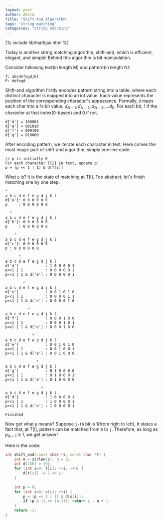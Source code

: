 ```yaml
---
layout: post
author: Akira
title: "Shift-And Algorithm"
tags: "string matching"
categories: "string matching"
---
```

{% include lib/mathjax.html %}



Today is another string matching algorithm, shift-and, which is efficient, elegant, and simple! Behind this algorithm is bit manipulation.  

Consider following text(in length M) and pattern(in length N):

```
T: abcdefegdjkl
P: defegd
```

Shift-and algorithm firstly encodes pattern string into a table, where each distinct character is mapped into an int value. Each value represents the position of the corresponding character's appearance. Formally, `d` maps each char into a N-bit value, $d_{N-1}, d_{N-2}, d_{N-3}, ... d_0$. For each bit, 1 if the character at that index(0-based) and 0 if not. 

```
d['d'] = 100001
d['e'] = 001010
d['f'] = 000100
d['g'] = 010000
```

After encoding pattern, we iterate each character in text. Here comes the most magic part of shift-and algorithm, simply one line code:

```
// p is initially 0
For each character T[i] in text, update p: 
p = (p << 1 | 1) & d[T[i]]
```

What `p` is? It is the state of matching at T[i]. Too abstract, let's finish matching one by one step.

```
^
a b c d e f e g d j k l
d['a']: 0 0 0 0 0 0 
p     : 0 0 0 0 0 0 

  ^
a b c d e f e g d j k l
d['b']: 0 0 0 0 0 0 
p     : 0 0 0 0 0 0 

    ^
a b c d e f e g d j k l
d['c']: 0 0 0 0 0 0 
p : 0 0 0 0 0 0 

      ^
a b c d e f e g d j k l
d['d']            : 1 0 0 0 0 1 
p<<1 | 1          : 0 0 0 0 0 1
p<<1 | 1 & d['e'] : 0 0 0 0 0 1

        ^
a b c d e f e g d j k l
d['e']            : 0 0 1 0 1 0 
p<<1 | 1          : 0 0 0 0 1 1
p<<1 | 1 & d['e'] : 0 0 0 0 1 0

          ^
a b c d e f e g d j k l
d['f']            : 0 0 0 1 0 0 
p<<1 | 1          : 0 0 0 1 0 1
p<<1 | 1 & d['e'] : 0 0 0 1 0 0

            ^
a b c d e f e g d j k l
d['e']            : 0 0 1 0 1 0
p<<1 | 1          : 0 0 1 0 0 1
p<<1 | 1 & d['e'] : 0 0 1 0 0 0

              ^
a b c d e f e g d j k l
d['g']            : 0 1 0 0 0 0
p<<1 | 1          : 0 1 0 0 0 1
p<<1 | 1 & d['e'] : 0 1 0 0 0 0

                ^
a b c d e f e g d j k l
d['d']            : 1 0 0 0 0 1
p<<1 | 1          : 1 0 0 0 0 1
p<<1 | 1 & d['e'] : 1 0 0 0 0 1

Finished
```

Now get what `p` means? Suppose `j-th` bit is 1(from right to left), it states a fact that, at T[i], pattern can be matched from `0` to `j`.  Therefore, as long as $p_{N-1}$ is 1, we get answer!

Here is the code:

```c++
int shift_and(const char *s, const char *t) {
    int m = strlen(s), n = 0;
    int d[256] = {0};
    for (int i=0; t[i]; ++i, ++n) {
        d[t[i]] |= 1 << i;
    }
    
    int p = 0;
    for (int i=0; s[i]; ++i) {
        p = (p << 1 | 1) & d[s[i]];
        if (p & (1 << (n-1))) return i - n + 1;
    }
    return -1;
}

```

